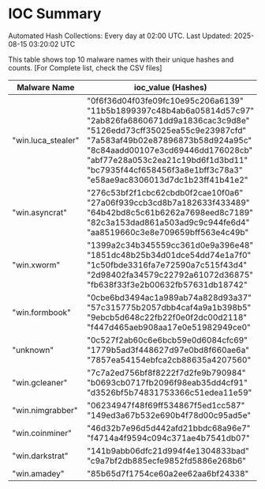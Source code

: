 # IOC Summary

Automated Hash Collections: Every day at 02:00 UTC. Last Updated: 2025-08-15 03:20:02 UTC

This table shows top 10 malware names with their unique hashes and counts. [For Complete list, check the CSV files]

| Malware Name | ioc_value (Hashes) | Count |
|--------------|--------------------|-------|
|  "win.luca_stealer" |  "0f6f36d04f03fe09fc10e95c206a6139"<br> "11b5b1899397c48b4ab6a05814d57c97"<br> "2ab826fa6860671dd9a1836cac3c9d8e"<br> "5126edd73cff35025ea55c9e23987cfd"<br> "7a583af49b02e87896873b58d924a95c"<br> "8c84aadd00107e3cd69446dd176028cb"<br> "abf77e28a053c2ea21c19bd6f1d3bd11"<br> "bc7935f44cf658456f3a8e1bff3c78a3"<br> "e58ae9ac8306013d7dc1b23ff41b41e2" | 9 |
|  "win.asyncrat" |  "276c53bf2f1cbc62cbdb0f2cae10f0a6"<br> "27a06f939ccb3cd8b7a182633f433489"<br> "64b42bd8c5c61b6262a7698eed8c7189"<br> "82c3a153dad861a503ad9c9c944fe6d4"<br> "aa8519660c3e8e709659bff563e4c49b" | 5 |
|  "win.xworm" |  "1399a2c34b345559cc361d0e9a396e48"<br> "1851dc48b25b34d01dce54dd74e1a7f0"<br> "1c50fbde3316fa7e72590a7c515f43d4"<br> "2d98402fa34579c22792a61072d36875"<br> "fb638f33f3e2b00632fb57631db18742" | 5 |
|  "win.formbook" |  "0cbe6bd3494ac1a989ab74a828d93a37"<br> "57c315775b2057dbb4caf4a9a1b398b5"<br> "9ebcb5d648c22fb22f0e0f2dc00d2118"<br> "f447d465aeb908aa17e0e51982949ce0" | 4 |
|  "unknown" |  "0c527f2ab60c6e6bcb59e0d6084cfc69"<br> "1779b5ad3f448627d97e0bd8f660ae6a"<br> "7857ea54154ebfca2cb88635a4207560" | 3 |
|  "win.gcleaner" |  "7c7a2ed756bf8f8222f7d2fe9b790984"<br> "b0693cb0717fb2096f98eab35dd4cf91"<br> "d3526bf5b74831753366c51edea11e59" | 3 |
|  "win.nimgrabber" |  "06234947f48f69ff534867f5ed1cc587"<br> "149ed3a67b532e690b4f78d00c95ad5e" | 2 |
|  "win.coinminer" |  "46d32b7e96d5d442afd21bbdc68a96e7"<br> "f4714a4f9594c094c371ae4b7541db07" | 2 |
|  "win.darkstrat" |  "141b9abb06dfc21d994f4e1304833bad"<br> "c9a7bf2db885ecfe9852fd5886e268b6" | 2 |
|  "win.amadey" |  "85b65d7f1754ce60a2ee62aa6bf24338" | 1 |